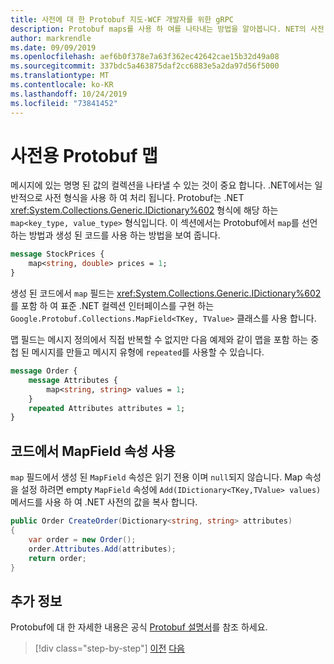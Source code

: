 ```yaml
---
title: 사전에 대 한 Protobuf 지도-WCF 개발자를 위한 gRPC
description: Protobuf maps를 사용 하 여를 나타내는 방법을 알아봅니다. NET의 사전 형식입니다.
author: markrendle
ms.date: 09/09/2019
ms.openlocfilehash: aef6b0f378e7a63f362ec42642cae15b32d49a08
ms.sourcegitcommit: 337bdc5a463875daf2cc6883e5a2da97d56f5000
ms.translationtype: MT
ms.contentlocale: ko-KR
ms.lasthandoff: 10/24/2019
ms.locfileid: "73841452"
---
```

# <a name="protobuf-maps-for-dictionaries"></a>사전용 Protobuf 맵

메시지에 있는 명명 된 값의 컬렉션을 나타낼 수 있는 것이 중요 합니다. .NET에서는 일반적으로 사전 형식을 사용 하 여 처리 됩니다. Protobuf는 .NET <xref:System.Collections.Generic.IDictionary%602> 형식에 해당 하는 `map<key_type, value_type>` 형식입니다. 이 섹션에서는 Protobuf에서 `map`를 선언 하는 방법과 생성 된 코드를 사용 하는 방법을 보여 줍니다.

```protobuf
message StockPrices {
    map<string, double> prices = 1;
}
```

생성 된 코드에서 `map` 필드는 <xref:System.Collections.Generic.IDictionary%602>를 포함 하 여 표준 .NET 컬렉션 인터페이스를 구현 하는 `Google.Protobuf.Collections.MapField<TKey, TValue>` 클래스를 사용 합니다.

맵 필드는 메시지 정의에서 직접 반복할 수 없지만 다음 예제와 같이 맵을 포함 하는 중첩 된 메시지를 만들고 메시지 유형에 `repeated`를 사용할 수 있습니다.

```protobuf
message Order {
    message Attributes {
        map<string, string> values = 1;
    }
    repeated Attributes attributes = 1;
}
```

## <a name="using-mapfield-properties-in-code"></a>코드에서 MapField 속성 사용

`map` 필드에서 생성 된 `MapField` 속성은 읽기 전용 이며 `null`되지 않습니다. Map 속성을 설정 하려면 empty `MapField` 속성에 `Add(IDictionary<TKey,TValue> values)` 메서드를 사용 하 여 .NET 사전의 값을 복사 합니다.

```csharp
public Order CreateOrder(Dictionary<string, string> attributes)
{
    var order = new Order();
    order.Attributes.Add(attributes);
    return order;
}
```

## <a name="further-reading"></a>추가 정보

Protobuf에 대 한 자세한 내용은 공식 [Protobuf 설명서](https://developers.google.com/protocol-buffers/docs/overview)를 참조 하세요.

>[!div class="step-by-step"]
>[이전](protobuf-enums.md)
>[다음](wcf-services-to-grpc-comparison.md)
